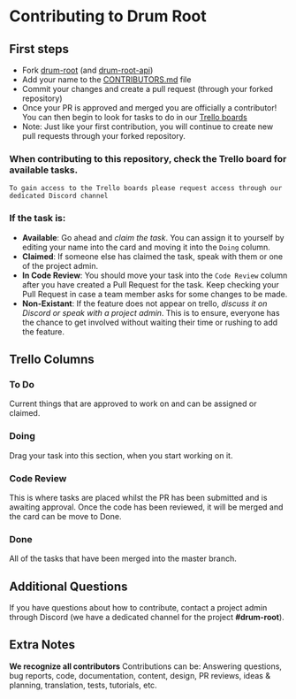 # Contributing to Drum Root

## First steps

- Fork [drum-root](https://github.com/zero-to-mastery/drum-root) (and [drum-root-api](https://github.com/zero-to-mastery/drum-root-api))
- Add your name to the [CONTRIBUTORS.md](https://github.com/zero-to-mastery/drum-root/blob/master/CONTRIBUTORS.md) file
- Commit your changes and create a pull request (through your forked repository)
- Once your PR is approved and merged you are officially a contributor! You can then begin to look for tasks to do in our [Trello boards](https://trello.com/drumroot/home)
- Note: Just like your first contribution, you will continue to create new pull requests through your forked repository.

### When contributing to this repository, check the Trello board for available tasks.

`To gain access to the Trello boards please request access through our dedicated Discord channel`

### If the task is:

- **Available**: Go ahead and _claim the task_. You can assign it to yourself by editing your name into the card and moving it into the `Doing` column.
- **Claimed**: If someone else has claimed the task, speak with them or one of the project admin.
- **In Code Review**: You should move your task into the `Code Review` column after you have created a Pull Request for the task. Keep checking your Pull Request in case a team member asks for some changes to be made.
- **Non-Existant**: If the feature does not appear on trello, _discuss it on Discord or speak with a project admin_. This is to ensure, everyone has the chance to get involved without waiting their time or rushing to add the feature.

## Trello Columns

### To Do

Current things that are approved to work on and can be assigned or claimed.

### Doing

Drag your task into this section, when you start working on it.

### Code Review

This is where tasks are placed whilst the PR has been submitted and is awaiting approval. Once the code has been reviewed, it will be merged and the card can be move to Done.

### Done

All of the tasks that have been merged into the master branch.

## Additional Questions

If you have questions about how to contribute, contact a project admin through Discord (we have a dedicated channel for the project **#drum-root**).

## Extra Notes

**We recognize all contributors**
Contributions can be:
Answering questions, bug reports, code, documentation, content, design, PR reviews, ideas & planning, translation, tests, tutorials, etc.
